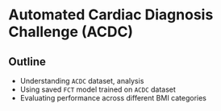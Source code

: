 # Automated Cardiac Diagnosis Challenge (ACDC)

## Outline

- Understanding `ACDC` dataset, analysis
- Using saved `FCT` model trained on `ACDC` dataset
- Evaluating performance across different BMI categories